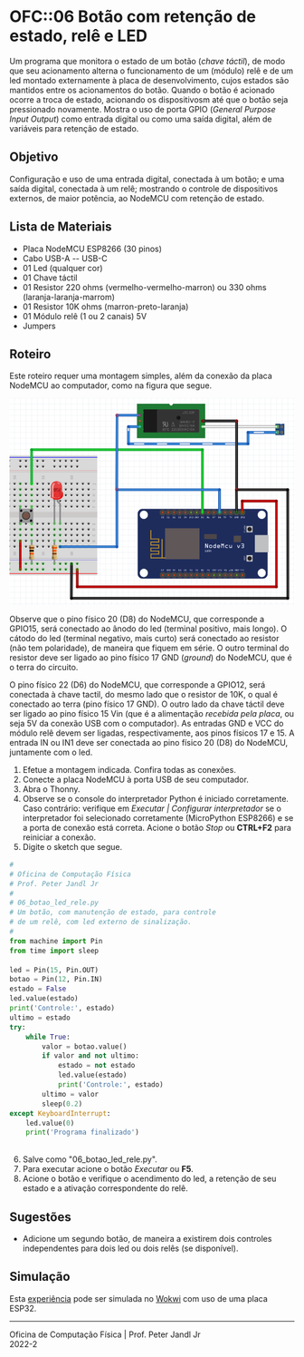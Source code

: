 # OFC::06 Botão com retenção de estado, relê e LED

Um programa que monitora o estado de um botão (*chave táctil*), de modo que seu acionamento alterna o funcionamento de um (módulo) relê e de um led montado externamente à placa de desenvolvimento, cujos estados são mantidos entre os acionamentos do botão. Quando o botão é acionado ocorre a troca de estado, acionando os dispositivosm até que o botão seja pressionado novamente. Mostra o uso de porta GPIO (*General Purpose Input Output*) como entrada digital ou como uma saída digital, além de variáveis para retenção de estado.

## Objetivo

Configuração e uso de uma entrada digital, conectada à um botão; e uma saída digital, conectada à um relê; mostrando o controle de dispositivos externos, de maior potência, ao NodeMCU com retenção de estado.

## Lista de Materiais

* Placa NodeMCU ESP8266 (30 pinos)
* Cabo USB-A -- USB-C
* 01 Led (qualquer cor)
* 01 Chave táctil
* 01 Resistor 220 ohms (vermelho-vermelho-marron) ou 330 ohms (laranja-laranja-marrom)
* 01 Resistor 10K ohms (marron-preto-laranja)
* 01 Módulo relê (1 ou 2 canais) 5V
* Jumpers

## Roteiro

Este roteiro requer uma montagem simples, além da conexão da placa NodeMCU ao computador, como na figura que segue.

![Circuito 06 botão led relê](https://github.com/pjandl/ocf/blob/main/T-2022-2/figuras/06_botao_led_rele.png)

Observe que o pino físico 20 (D8) do NodeMCU, que corresponde a GPIO15, será conectado ao ânodo do led (terminal positivo, mais longo). O cátodo do led (terminal negativo, mais curto) será conectado ao resistor (não tem polaridade), de maneira que fiquem em série. O outro terminal do resistor deve ser ligado ao pino físico 17 GND (*ground*) do NodeMCU, que é o terra do circuito.

O pino físico 22 (D6) do NodeMCU, que corresponde a GPIO12, será conectada à chave tactil, do mesmo lado que o resistor de 10K, o qual é conectado ao terra (pino físico 17 GND). O outro lado da chave táctil deve ser ligado ao pino físico 15 Vin (que é a alimentação *recebida pela placa*, ou seja 5V da conexão USB com o computador). As entradas GND e VCC do módulo relê devem ser ligadas, respectivamente, aos pinos físicos 17 e 15. A entrada IN ou IN1 deve ser conectada ao pino físico 20 (D8) do NodeMCU, juntamente com o led.

1. Efetue a montagem indicada. Confira todas as conexões.
2. Conecte a placa NodeMCU à porta USB de seu computador.
3. Abra o Thonny.
4. Observe se o console do interpretador Python é iniciado corretamente. Caso contrário: verifique em *Executar | Configurar interpretador* se o interpretador foi selecionado corretamente (MicroPython ESP8266) e se a porta de conexão está correta. Acione o botão *Stop* ou **CTRL+F2** para reiniciar a conexão.
5. Digite o sketch que segue.

```python
#
# Oficina de Computação Física
# Prof. Peter Jandl Jr
#
# 06_botao_led_rele.py
# Um botão, com manutenção de estado, para controle
# de um relê, com led externo de sinalização.
#
from machine import Pin
from time import sleep

led = Pin(15, Pin.OUT)
botao = Pin(12, Pin.IN)
estado = False
led.value(estado)
print('Controle:', estado)
ultimo = estado
try:
    while True:
        valor = botao.value()
        if valor and not ultimo:
            estado = not estado
            led.value(estado)
            print('Controle:', estado)
        ultimo = valor
        sleep(0.2)
except KeyboardInterrupt:
    led.value(0)
    print('Programa finalizado')
		  
```

6. Salve como "06_botao_led_rele.py".
7. Para executar acione o botão *Executar* ou **F5**.
8. Acione o botão e verifique o acendimento do led, a retenção de seu estado e a ativação correspondente do relê.

## Sugestões

* Adicione um segundo botão, de maneira a existirem dois controles independentes para dois led ou dois relês (se disponível).

## Simulação

Esta [experiência](https://wokwi.com/projects/346322704191717972) pode ser simulada no [Wokwi](https://wokwi.com/projects/346322704191717972) com uso de uma placa ESP32.

---

Oficina de Computação Física | Prof. Peter Jandl Jr
<br/>2022-2
